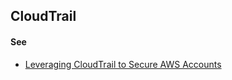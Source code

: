 ## CloudTrail



#### See
* [Leveraging CloudTrail to Secure AWS Accounts](https://app.pluralsight.com/course-player?clipId=5dedf23c-e3fb-4687-9a9e-9ec4d31edc31)
